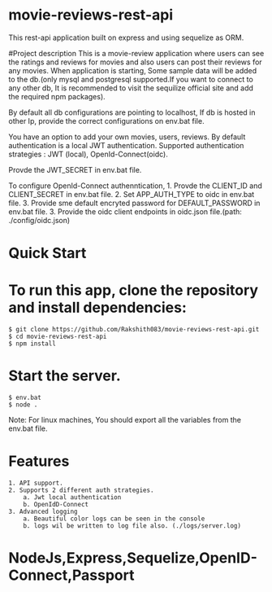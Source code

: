 # movie-reviews-rest-api
This rest-api application built on express and using sequelize as ORM.

#Project description
This is a movie-review application where users can see the ratings and reviews for movies and also users can post their reviews for any movies.
When application is starting, Some sample data will be added to the db.(only mysql and postgresql supported.If you want to connect to any other db, It is recommended to visit the sequilize official site and add the required npm packages).

By default all db configurations are pointing to localhost, If db is hosted in other Ip, provide the correct configurations on env.bat file.

You have an option to add your own movies, users, reviews.
By default authentication is a local JWT authentication.
Supported authentication strategies : JWT (local), OpenId-Connect(oidc).

Provde the JWT_SECRET in env.bat file.

To configure OpenId-Connect authenntication,
    1. Provde the CLIENT_ID and CLIENT_SECRET in env.bat file.
    2. Set APP_AUTH_TYPE to oidc in env.bat file.
    3. Provide sme default encryted password for DEFAULT_PASSWORD in env.bat file.
    3. Provide the oidc client endpoints in oidc.json file.(path: ./config/oidc.json)

# Quick Start
# To run this app, clone the repository and install dependencies:
    $ git clone https://github.com/Rakshith083/movie-reviews-rest-api.git
    $ cd movie-reviews-rest-api
    $ npm install

# Start the server.
    $ env.bat
    $ node .

Note: For linux machines, You should export all the variables from the env.bat file.

# Features
    1. API support.
    2. Supports 2 different auth strategies.
        a. Jwt local authentication
        b. OpenIdD-Connect
    3. Advanced logging
        a. Beautiful color logs can be seen in the console
        b. logs wil be written to log file also. (./logs/server.log)

# NodeJs,Express,Sequelize,OpenID-Connect,Passport